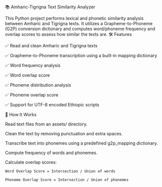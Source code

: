 
📚 Amharic-Tigrigna Text Similarity Analyzer


This Python project performs lexical and phonetic similarity analysis between Amharic and Tigrigna texts. It utilizes a Grapheme-to-Phoneme (G2P) conversion dictionary and computes word/phoneme frequency and overlap scores to assess how similar the texts are. 🛠 Features

✅ Read and clean Amharic and Tigrigna texts

✅ Grapheme-to-Phoneme transcription using a built-in mapping dictionary

✅ Word frequency analysis

✅ Word overlap score

✅ Phoneme distribution analysis

✅ Phoneme overlap score

✅ Support for UTF-8 encoded Ethiopic scripts

🧠 How It Works

Read text files from an assets/ directory.

Clean the text by removing punctuation and extra spaces.

Transcribe text into phonemes using a predefined g2p_mapping dictionary.

Compute frequency of words and phonemes.

Calculate overlap scores:

    Word Overlap Score = Intersection / Union of words

    Phoneme Overlap Score = Intersection / Union of phonemes